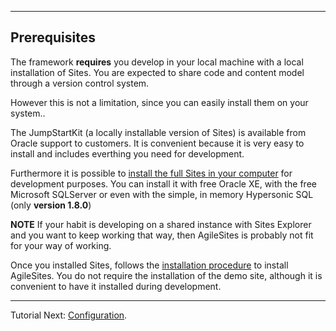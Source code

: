 ---- 

## Prerequisites 

The framework **requires** you develop in your local machine with a local installation of Sites.  You are expected to share code and content model through a version control system. 

However this is not a limitation, since you can easily install them on your system..

The JumpStartKit (a locally installable version of Sites) is available from Oracle support to customers. It is convenient because it is very easy to install and includes everthing you need for development.

Furthermore it is possible to [install the full Sites in your computer](http://www.sciabarra.com/fatwire/2012/04/09/download-and-install-a-development-fatwire-instance-also-on-mac/) for development purposes. You can install it with free Oracle XE, with the free Microsoft SQLServer or even with the simple, in memory Hypersonic SQL  (only **version 1.8.0**) 

**NOTE** If your habit is developing on a shared instance with Sites Explorer and you want to keep working that way, then AgileSites is probably not fit for your way of working. 

Once you installed Sites, follows the [installation procedure](Install.md) to install AgileSites. You do not require the installation of the demo site, although it is convenient to have it installed during development.

----

Tutorial Next:  [Configuration](Configuration.md).